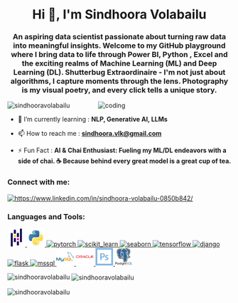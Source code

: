 <h1 align="center">Hi 👋, I'm Sindhoora Volabailu</h1>
<h3 align="center">An aspiring data scientist passionate about turning raw data into meaningful insights. Welcome to my GitHub playground where I bring data to life through Power BI, Python , Excel and the exciting realms of Machine Learning (ML) and Deep Learning (DL). Shutterbug Extraordinaire - I'm not just about algorithms, I capture moments through the lens. Photography is my visual poetry, and every click tells a unique story.</h3>

<img align="right" alt="coding" width="300" src="https://cdn.dribbble.com/users/17707/screenshots/2413754/rrr.gif">
<p align="left"> <img src="https://komarev.com/ghpvc/?username=sindhooravolabailu&label=Profile%20views&color=0e75b6&style=flat" alt="sindhooravolabailu" /> </p>

- 🌱 I’m currently learning : **NLP, Generative AI, LLMs**

- 📫 How to reach me :  **sindhoora.vlk@gmail.com**

- ⚡ Fun Fact :  **AI & Chai Enthusiast: Fueling my ML/DL endeavors with a side of chai. ☕ Because behind every great model is a great cup of tea.**

<h3 align="left">Connect with me: </h3>
<p align="left">
<a href="https://www.linkedin.com/in/sindhoora-volabailu-0850b842/" target="blank"><img align="center" src="https://raw.githubusercontent.com/rahuldkjain/github-profile-readme-generator/master/src/images/icons/Social/linked-in-alt.svg" alt="https://www.linkedin.com/in/sindhoora-volabailu-0850b842/" height="30" width="40" /></a>
</p>

<h3 align="left">Languages and Tools:</h3>
<p align="left"> 
</a> <a href="https://pandas.pydata.org/" target="_blank" rel="noreferrer"> <img src="https://raw.githubusercontent.com/devicons/devicon/2ae2a900d2f041da66e950e4d48052658d850630/icons/pandas/pandas-original.svg" alt="pandas" width="40" height="40"/> </a> 
<a href="https://www.python.org" target="_blank" rel="noreferrer"> <img src="https://raw.githubusercontent.com/devicons/devicon/master/icons/python/python-original.svg" alt="python" width="40" height="40"/> </a> <a href="https://pytorch.org/" target="_blank" rel="noreferrer"> <img src="https://www.vectorlogo.zone/logos/pytorch/pytorch-icon.svg" alt="pytorch" width="40" height="40"/> </a>
<a href="https://scikit-learn.org/" target="_blank" rel="noreferrer"> <img src="https://upload.wikimedia.org/wikipedia/commons/0/05/Scikit_learn_logo_small.svg" alt="scikit_learn" width="40" height="40"/> </a> <a href="https://seaborn.pydata.org/" target="_blank" rel="noreferrer"> <img src="https://seaborn.pydata.org/_images/logo-mark-lightbg.svg" alt="seaborn" width="40" height="40"/> </a>
<a href="https://www.tensorflow.org" target="_blank" rel="noreferrer"> <img src="https://www.vectorlogo.zone/logos/tensorflow/tensorflow-icon.svg" alt="tensorflow" width="40" height="40"/> </a>
<a href="https://www.djangoproject.com/" target="_blank" rel="noreferrer"> <img src="https://cdn.worldvectorlogo.com/logos/django.svg" alt="django" width="40" height="40"/> </a> 
<a href="https://flask.palletsprojects.com/" target="_blank" rel="noreferrer"> <img src="https://www.vectorlogo.zone/logos/pocoo_flask/pocoo_flask-icon.svg" alt="flask" width="40" height="40"/> </a> 
<a href="https://www.microsoft.com/en-us/sql-server" target="_blank" rel="noreferrer"> <img src="https://www.svgrepo.com/show/303229/microsoft-sql-server-logo.svg" alt="mssql" width="40" height="40"/> </a> 
<a href="https://www.mysql.com/" target="_blank" rel="noreferrer"> <img src="https://raw.githubusercontent.com/devicons/devicon/master/icons/mysql/mysql-original-wordmark.svg" alt="mysql" width="40" height="40"/> </a> 
<a href="https://www.oracle.com/" target="_blank" rel="noreferrer"> <img src="https://raw.githubusercontent.com/devicons/devicon/master/icons/oracle/oracle-original.svg" alt="oracle" width="40" height="40"/> </a> 
<a href="https://www.photoshop.com/en" target="_blank" rel="noreferrer"> <img src="https://raw.githubusercontent.com/devicons/devicon/master/icons/photoshop/photoshop-line.svg" alt="photoshop" width="40" height="40"/> </a> 
<a href="https://www.postgresql.org" target="_blank" rel="noreferrer"> <img src="https://raw.githubusercontent.com/devicons/devicon/master/icons/postgresql/postgresql-original-wordmark.svg" alt="postgresql" width="40" height="40"/> </a> 
 </p>

<p><img align="left" src="https://github-readme-stats.vercel.app/api/top-langs?username=sindhooravolabailu&show_icons=true&locale=en&layout=compact" alt="sindhooravolabailu" /></p>

<p>&nbsp;<img align="center" src="https://github-readme-stats.vercel.app/api?username=sindhooravolabailu&show_icons=true&locale=en" alt="sindhooravolabailu" /></p>

<p><img align="center" src="https://github-readme-streak-stats.herokuapp.com/?user=sindhooravolabailu&" alt="sindhooravolabailu" /></p>
